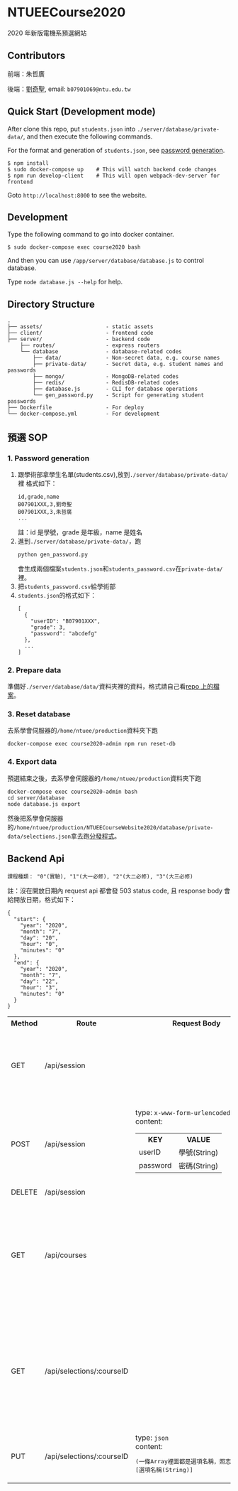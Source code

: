 # NTUEECourse2020

2020 年新版電機系預選網站

## Contributors

前端：朱哲廣

後端：[劉奇聖](https://github.com/MortalHappiness), email: `b07901069@ntu.edu.tw`

## Quick Start (Development mode)

After clone this repo, put `students.json` into `./server/database/private-data/`, and then execute the following commands.

For the format and generation of `students.json`, see [password generation](#gen_password).

```shell
$ npm install
$ sudo docker-compose up    # This will watch backend code changes
$ npm run develop-client    # This will open webpack-dev-server for frontend
```

Goto `http://localhost:8000` to see the website.

## Development

Type the following command to go into docker container.

```shell
$ sudo docker-compose exec course2020 bash
```

And then you can use `/app/server/database/database.js` to control database.

Type `node database.js --help` for help.

## Directory Structure

    .
    ├── assets/                    - static assets
    ├── client/                    - frontend code
    ├── server/                    - backend code
        ├── routes/                - express routers
        └── database               - database-related codes
            ├── data/              - Non-secret data, e.g. course names
            ├── private-data/      - Secret data, e.g. student names and passwords
            ├── mongo/             - MongoDB-related codes
            ├── redis/             - RedisDB-related codes
            ├── database.js        - CLI for database operations
            └── gen_password.py    - Script for generating student passwords
    ├── Dockerfile                 - For deploy
    └── docker-compose.yml         - For development

## 預選 SOP

<h3 id="gen_password">1. Password generation</h3>

1. 跟學術部拿學生名單(students.csv),放到`./server/database/private-data/`裡 格式如下：
   ```
   id,grade,name
   B07901XXX,3,劉奇聖
   B07901XXX,3,朱哲廣
   ...
   ```
   註：id 是學號，grade 是年級，name 是姓名
2. 進到`./server/database/private-data/`，跑
   ```shell
   python gen_password.py
   ```
   會生成兩個檔案`students.json`和`students_password.csv`在`private-data/`裡。
3. 把`students_password.csv`給學術部
4. `students.json`的格式如下：
   ```
   [
     {
       "userID": "B07901XXX",
       "grade": 3,
       "password": "abcdefg"
     },
     ...
   ]
   ```

### 2. Prepare data

準備好`./server/database/data/`資料夾裡的資料，格式請自己看[repo 上的檔案](/server/database/data)。

### 3. Reset database

去系學會伺服器的`/home/ntuee/production`資料夾下跑

```
docker-compose exec course2020-admin npm run reset-db
```

### 4. Export data

預選結束之後，去系學會伺服器的`/home/ntuee/production`資料夾下跑

```
docker-compose exec course2020-admin bash
cd server/database
node database.js export
```

然後把系學會伺服器的`/home/ntuee/production/NTUEECourseWebsite2020/database/private-data/selections.json`拿去跑[分發程式](https://github.com/NTUEEInfoDep/NTUEECourseDistribute2020)。

## Backend Api

```
課程種類： "0"(實驗), "1"(大一必修), "2"(大二必修), "3"(大三必修)
```

註：沒在開放日期內 request api 都會發 503 status code, 且 response body 會給開放日期，格式如下：

```
{
  "start": {
    "year": "2020",
    "month": "7",
    "day": "20",
    "hour": "0",
    "minutes": "0"
  },
  "end": {
    "year": "2020",
    "month": "7",
    "day": "22",
    "hour": "3",
    "minutes": "0"
  }
}
```

<table>
  <tr>
    <th>Method</th>
    <th>Route</th>
    <th>Request Body</th>
    <th>Response</th>
    <th>Description</th>
  </tr>

  <tr>
    <td>GET</td>
    <td>/api/session</td>
    <td></td>
    <td>
      Success: 200<br />
      JSON Response:<br />
<pre>
{
  userID: 學號(String)
}
</pre>
      Failed:<br />
      403: 沒登入
    </td>
    <td>Get user session data</td>
  </tr>

  <tr>
    <td>POST</td>
    <td>/api/session</td>
    <td>
      type: <code>x-www-form-urlencoded</code><br />
      content:
      <table>
        <tr>
          <th>KEY</th>
          <th>VALUE</th>
        </tr>
        <tr>
          <td>userID</td>
          <td>學號(String)</td>
        </tr>
        <tr>
          <td>password</td>
          <td>密碼(String)</td>
        </tr>
      </table>
    </td>
    <td>
        Success: 201<br />
        JSON Response:<br />
<pre>
{
  userID: 學號(String)
}
</pre>
      Failed:<br />
      400: Request body格式錯誤<br />
      401: 密碼錯誤
    </td>
    <td>Login</td>
  </tr>

  <tr>
    <td>DELETE</td>
    <td>/api/session</td>
    <td></td>
    <td>
      Success: 204
    </td>
    <td>Logout</td>
  </tr>

  <tr>
    <td>GET</td>
    <td>/api/courses</td>
    <td></td>
    <td>
      Success: 200<br />
<pre>
{
  type(String, 課程種類)：[
    {
      courseID: 課程 ID(String),
      name: 課程名稱(String),
    },
    ...
  ],
  ...
}
</pre>
      Failed:<br />
      403: 沒登入
    </td>
    <td>Get all courses</td>
  </tr>

  <tr>
    <td>GET</td>
    <td>/api/selections/:courseID</td>
    <td></td>
    <td>
      Success: 200<br />
      JSON Response:<br />
<pre>
{
  name: 課程名稱(String),
  type: 課程種類,
  description: 課程描述(String),
  selected(String, 選的選項照志願序順序): [選項名稱(String), ...],
  unselected(String, 沒選的選項無排序): [選項名稱(String), ...],
}
</pre>
      Failed:<br />
      403: 沒登入<br />
      404: 不合法的courseID
    </td>
    <td>Get course selection</td>
  </tr>

  <tr>
    <td>PUT</td>
    <td>/api/selections/:courseID</td>
    <td>
      type: <code>json</code><br />
      content:<br />
<pre>
(一條Array裡面都是選項名稱，照志願序排序)
[選項名稱(String)]
</pre>
    </td>
    <td>
      Success: 204<br />
      Failed:<br />
      403: 沒登入<br />
      404: 不合法的courseID<br />
      400: Request body 格式錯誤
    </td>
    <td>Update course selection</td>
  </tr>

</table>
